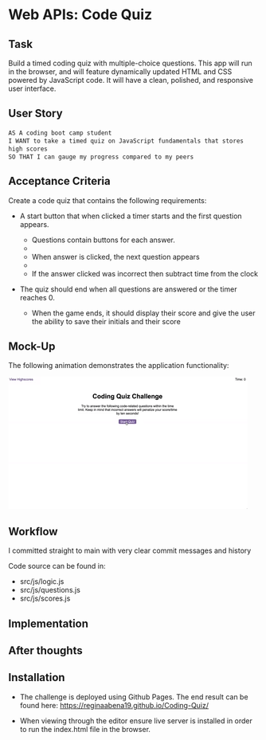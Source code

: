 # Web APIs: Code Quiz

## Task
Build a timed coding quiz with multiple-choice questions. This app will run in the browser, and will feature dynamically updated HTML and CSS powered by JavaScript code. It will have a clean, polished, and responsive user interface. 


## User Story

```
AS A coding boot camp student
I WANT to take a timed quiz on JavaScript fundamentals that stores high scores
SO THAT I can gauge my progress compared to my peers
```

## Acceptance Criteria

Create a code quiz that contains the following requirements:

* A start button that when clicked a timer starts and the first question appears.
 
  * Questions contain buttons for each answer.
  * 
  * When answer is clicked, the next question appears
  * 
  * If the answer clicked was incorrect then subtract time from the clock

* The quiz should end when all questions are answered or the timer reaches 0.

  * When the game ends, it should display their score and give the user the ability to save their initials and their score
  
## Mock-Up

The following animation demonstrates the application functionality:

![Animation of code quiz. Presses button to start quiz. Clicks the button for the answer to each question, displays if answer was correct or incorrect. Quiz finishes and displays high scores. User adds their initials, then clears their initials and starts over.](./solution/08-web-apis-challenge-demo.gif)

## Workflow
I committed straight to main with very clear commit messages and history

Code source can be found in:
* src/js/logic.js
* src/js/questions.js
* src/js/scores.js

## Implementation

## After thoughts
  
## Installation
* The challenge is deployed using Github Pages. The end result can be found here: https://reginaabena19.github.io/Coding-Quiz/

* When viewing through the editor ensure live server is installed in order to run the index.html file in the browser.